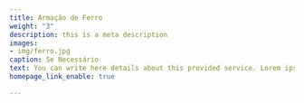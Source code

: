 ```yaml
---
title: Armação de Ferro
weight: "3"
description: this is a meta description
images:
- img/ferro.jpg
caption: Se Necessário
text: You can write here details about this provided service. Lorem ipsum dolor sit amet, consectetur adipisicing elit, sed do eiusmod tempor incididunt ut labore et dolore magna. Lorem ipsum dolor sit amet, consectetur adipisicing elit. Voluptas, modi fugit in veritatis labore perferendis. Minima hic at, nostrum nihil!
homepage_link_enable: true

---
```

